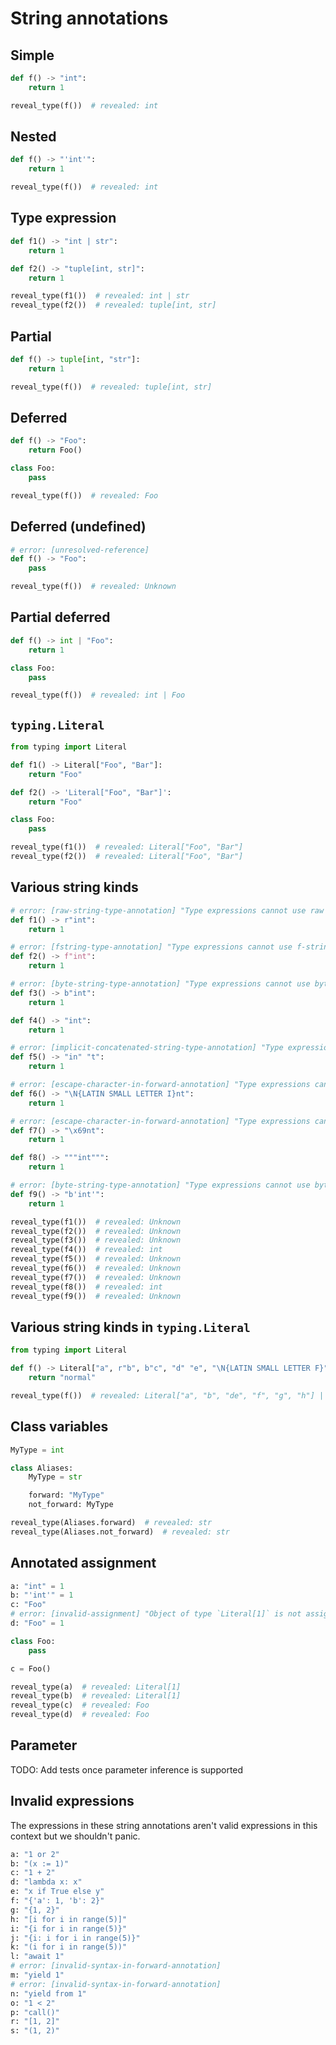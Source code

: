 # String annotations

## Simple

```py
def f() -> "int":
    return 1

reveal_type(f())  # revealed: int
```

## Nested

```py
def f() -> "'int'":
    return 1

reveal_type(f())  # revealed: int
```

## Type expression

```py
def f1() -> "int | str":
    return 1

def f2() -> "tuple[int, str]":
    return 1

reveal_type(f1())  # revealed: int | str
reveal_type(f2())  # revealed: tuple[int, str]
```

## Partial

```py
def f() -> tuple[int, "str"]:
    return 1

reveal_type(f())  # revealed: tuple[int, str]
```

## Deferred

```py
def f() -> "Foo":
    return Foo()

class Foo:
    pass

reveal_type(f())  # revealed: Foo
```

## Deferred (undefined)

```py
# error: [unresolved-reference]
def f() -> "Foo":
    pass

reveal_type(f())  # revealed: Unknown
```

## Partial deferred

```py
def f() -> int | "Foo":
    return 1

class Foo:
    pass

reveal_type(f())  # revealed: int | Foo
```

## `typing.Literal`

```py
from typing import Literal

def f1() -> Literal["Foo", "Bar"]:
    return "Foo"

def f2() -> 'Literal["Foo", "Bar"]':
    return "Foo"

class Foo:
    pass

reveal_type(f1())  # revealed: Literal["Foo", "Bar"]
reveal_type(f2())  # revealed: Literal["Foo", "Bar"]
```

## Various string kinds

```py
# error: [raw-string-type-annotation] "Type expressions cannot use raw string literal"
def f1() -> r"int":
    return 1

# error: [fstring-type-annotation] "Type expressions cannot use f-strings"
def f2() -> f"int":
    return 1

# error: [byte-string-type-annotation] "Type expressions cannot use bytes literal"
def f3() -> b"int":
    return 1

def f4() -> "int":
    return 1

# error: [implicit-concatenated-string-type-annotation] "Type expressions cannot span multiple string literals"
def f5() -> "in" "t":
    return 1

# error: [escape-character-in-forward-annotation] "Type expressions cannot contain escape characters"
def f6() -> "\N{LATIN SMALL LETTER I}nt":
    return 1

# error: [escape-character-in-forward-annotation] "Type expressions cannot contain escape characters"
def f7() -> "\x69nt":
    return 1

def f8() -> """int""":
    return 1

# error: [byte-string-type-annotation] "Type expressions cannot use bytes literal"
def f9() -> "b'int'":
    return 1

reveal_type(f1())  # revealed: Unknown
reveal_type(f2())  # revealed: Unknown
reveal_type(f3())  # revealed: Unknown
reveal_type(f4())  # revealed: int
reveal_type(f5())  # revealed: Unknown
reveal_type(f6())  # revealed: Unknown
reveal_type(f7())  # revealed: Unknown
reveal_type(f8())  # revealed: int
reveal_type(f9())  # revealed: Unknown
```

## Various string kinds in `typing.Literal`

```py
from typing import Literal

def f() -> Literal["a", r"b", b"c", "d" "e", "\N{LATIN SMALL LETTER F}", "\x67", """h"""]:
    return "normal"

reveal_type(f())  # revealed: Literal["a", "b", "de", "f", "g", "h"] | Literal[b"c"]
```

## Class variables

```py
MyType = int

class Aliases:
    MyType = str

    forward: "MyType"
    not_forward: MyType

reveal_type(Aliases.forward)  # revealed: str
reveal_type(Aliases.not_forward)  # revealed: str
```

## Annotated assignment

```py
a: "int" = 1
b: "'int'" = 1
c: "Foo"
# error: [invalid-assignment] "Object of type `Literal[1]` is not assignable to `Foo`"
d: "Foo" = 1

class Foo:
    pass

c = Foo()

reveal_type(a)  # revealed: Literal[1]
reveal_type(b)  # revealed: Literal[1]
reveal_type(c)  # revealed: Foo
reveal_type(d)  # revealed: Foo
```

## Parameter

TODO: Add tests once parameter inference is supported

## Invalid expressions

The expressions in these string annotations aren't valid expressions in this context but we
shouldn't panic.

```py
a: "1 or 2"
b: "(x := 1)"
c: "1 + 2"
d: "lambda x: x"
e: "x if True else y"
f: "{'a': 1, 'b': 2}"
g: "{1, 2}"
h: "[i for i in range(5)]"
i: "{i for i in range(5)}"
j: "{i: i for i in range(5)}"
k: "(i for i in range(5))"
l: "await 1"
# error: [invalid-syntax-in-forward-annotation]
m: "yield 1"
# error: [invalid-syntax-in-forward-annotation]
n: "yield from 1"
o: "1 < 2"
p: "call()"
r: "[1, 2]"
s: "(1, 2)"
```
